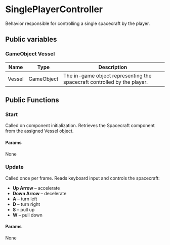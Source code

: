 # SinglePlayerController

Behavior responsible for controlling a single spacecraft by the player.

## Public variables

### GameObject Vessel
| Name   | Type       | Description                                                              |
| ------ | ---------- | ------------------------------------------------------------------------ |
| Vessel | GameObject | The in-game object representing the spacecraft controlled by the player. |

## Public Functions
### Start

Called on component initialization. Retrieves the Spacecraft component from the assigned Vessel object.

#### Params

None

### Update

Called once per frame. Reads keyboard input and controls the spacecraft:

- **Up Arrow** – accelerate
- **Down Arrow** – decelerate
- **A** – turn left
- **D** – turn right
- **S** – pull up
- **W** – pull down

#### Params

None